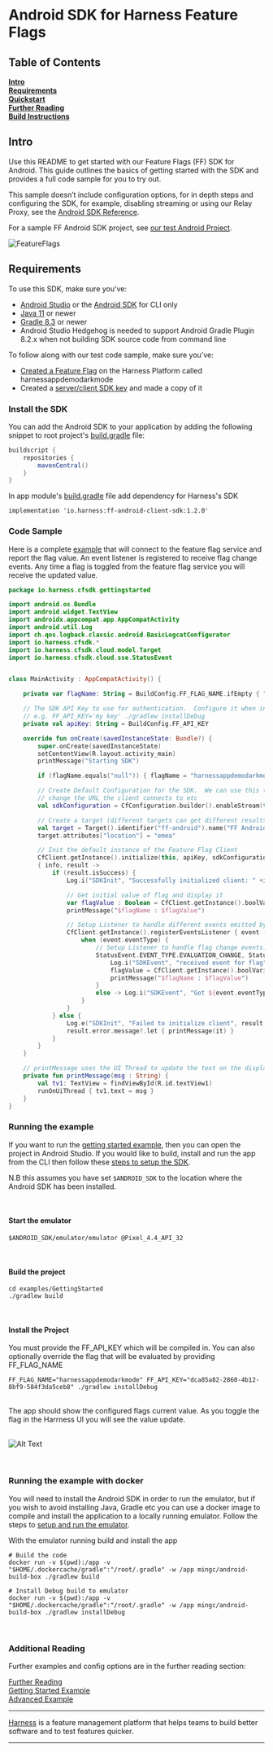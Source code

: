 Android SDK for Harness Feature Flags
========================

## Table of Contents
**[Intro](#Intro)**<br>
**[Requirements](#Requirements)**<br>
**[Quickstart](#Quickstart)**<br>
**[Further Reading](docs/further_reading.md)**<br>
**[Build Instructions](docs/build.md)**<br>

## Intro

Use this README to get started with our Feature Flags (FF) SDK for Android. This guide outlines the basics of getting started with the SDK and provides a full code sample for you to try out.

This sample doesn’t include configuration options, for in depth steps and configuring the SDK, for example, disabling streaming or using our Relay Proxy, see the [Android SDK Reference](https://ngdocs.harness.io/article/74t18egxbi-android-sdk-reference).

For a sample FF Android SDK project, see [our test Android Project](https://github.com/harness/ff-android-client-sdk/tree/main/examples/GettingStarted).


![FeatureFlags](docs/images/ff-gui.png)

## Requirements

To use this SDK, make sure you've:

- [Android Studio](https://developer.android.com/studio?gclid=CjwKCAjwp7eUBhBeEiwAZbHwkRqdhQkk6wroJeWGu0uGWjW9Ue3hFXc4SuB6lwYU4LOZiZ-MQ4p57BoCvF0QAvD_BwE&gclsrc=aw.ds) or the [Android SDK](docs/dev_environment.md) for CLI only<br>
- [Java 11](https://www.oracle.com/java/technologies/downloads/#java11) or newer <br>
- [Gradle 8.3](https://gradle.org/releases/) or newer <br>
- Android Studio Hedgehog is needed to support Android Gradle Plugin 8.2.x when not building SDK source code from command line

To follow along with our test code sample, make sure you’ve:
- [Created a Feature Flag](https://ngdocs.harness.io/article/1j7pdkqh7j-create-a-feature-flag) on the Harness Platform called harnessappdemodarkmode
- Created a [server/client SDK key](https://ngdocs.harness.io/article/1j7pdkqh7j-create-a-feature-flag#step_3_create_an_sdk_key) and made a copy of it

### Install the SDK
You can add the Android SDK to your application by adding the following snippet to root project's [build.gradle](https://github.com/harness/ff-android-client-sdk/blob/main/examples/GettingStarted/build.gradle#L2) file:
```gradle
buildscript {
    repositories {
        mavenCentral()
    }
}
```

In app module's [build.gradle](https://github.com/harness/ff-android-client-sdk/blob/main/examples/GettingStarted/app/build.gradle#L41) file add dependency for Harness's SDK

`implementation 'io.harness:ff-android-client-sdk:1.2.0'`


### Code Sample
Here is a complete [example](https://github.com/harness/ff-android-client-sdk/blob/main/examples/GettingStarted/app/src/main/java/io/harness/cfsdk/gettingstarted/MainActivity.kt) that will connect to the feature flag service and report the flag value.  An event listener is registered
to receive flag change events.
Any time a flag is toggled from the feature flag service you will receive the updated value.

```Kotlin
package io.harness.cfsdk.gettingstarted

import android.os.Bundle
import android.widget.TextView
import androidx.appcompat.app.AppCompatActivity
import android.util.Log
import ch.qos.logback.classic.android.BasicLogcatConfigurator
import io.harness.cfsdk.*
import io.harness.cfsdk.cloud.model.Target
import io.harness.cfsdk.cloud.sse.StatusEvent


class MainActivity : AppCompatActivity() {

    private var flagName: String = BuildConfig.FF_FLAG_NAME.ifEmpty { "harnessappdemodarkmode" }

    // The SDK API Key to use for authentication.  Configure it when installing the app by setting FF_API_KEY
    // e.g. FF_API_KEY='my key' ./gradlew installDebug
    private val apiKey: String = BuildConfig.FF_API_KEY

    override fun onCreate(savedInstanceState: Bundle?) {
        super.onCreate(savedInstanceState)
        setContentView(R.layout.activity_main)
        printMessage("Starting SDK")

        if (flagName.equals("null")) { flagName = "harnessappdemodarkmode" }

        // Create Default Configuration for the SDK.  We can use this to disable streaming,
        // change the URL the client connects to etc
        val sdkConfiguration = CfConfiguration.builder().enableStream(true).build()

        // Create a target (different targets can get different results based on rules.  This include a custom attribute 'location')
        val target = Target().identifier("ff-android").name("FF Android")
        target.attributes["location"] = "emea"

        // Init the default instance of the Feature Flag Client
        CfClient.getInstance().initialize(this, apiKey, sdkConfiguration, target)
        { info, result ->
            if (result.isSuccess) {
                Log.i("SDKInit", "Successfully initialized client: " +info)

                // Get initial value of flag and display it
                var flagValue : Boolean = CfClient.getInstance().boolVariation(flagName, false)
                printMessage("$flagName : $flagValue")

                // Setup Listener to handle different events emitted by the SDK
                CfClient.getInstance().registerEventsListener { event ->
                    when (event.eventType) {
                        // Setup Listener to handle flag change events.  This fires when a flag is modified.
                        StatusEvent.EVENT_TYPE.EVALUATION_CHANGE, StatusEvent.EVENT_TYPE.EVALUATION_RELOAD -> {
                            Log.i("SDKEvent", "received event for flag")
                            flagValue = CfClient.getInstance().boolVariation(flagName, false)
                            printMessage("$flagName : $flagValue")
                        }
                        else -> Log.i("SDKEvent", "Got ${event.eventType.name}")
                    }
                }
            } else {
                Log.e("SDKInit", "Failed to initialize client", result.error)
                result.error.message?.let { printMessage(it) }
            }
        }
    }

    // printMessage uses the UI Thread to update the text on the display
    private fun printMessage(msg : String) {
        val tv1: TextView = findViewById(R.id.textView1)
        runOnUiThread { tv1.text = msg }
    }
}
```

### Running the example
If you want to run the [getting started example](examples/GettingStarted), then you can open the project in Android Studio.
If you would like to build, install and run the app from the CLI then follow these [steps to setup the SDK](docs/dev_environment.md).

N.B this assumes you have set `$ANDROID_SDK` to the location where the Android SDK has been installed.

<br>

#### Start the emulator
```
$ANDROID_SDK/emulator/emulator @Pixel_4.4_API_32
```
<br>

#### Build the project
```shell
cd examples/GettingStarted
./gradlew build
```
<br>

#### Install the Project
You must provide the FF_API_KEY which will be compiled in.
You can also optionally override the flag that will be evaluated
by providing FF_FLAG_NAME
```shell
FF_FLAG_NAME="harnessappdemodarkmode" FF_API_KEY="dca85a82-2860-4b12-8bf9-584f3da5ceb8" ./gradlew installDebug
```
<br>
The app should show the configured flags current value.  As you toggle the flag in the Harrness UI you will see the
value update.
<br><br>

![Alt Text](docs/images/android_sdk.gif)

<br>

### Running the example with docker
You will need to install the Android SDK in order to run the emulator, but if you wish to avoid installing Java, Gradle etc
you can use a docker image to compile and install the application to a locally running emulator.
Follow the steps to [setup and run the emulator](docs/dev_environment.md).

With the emulator running build and install the app
```shell
# Build the code
docker run -v $(pwd):/app -v "$HOME/.dockercache/gradle":"/root/.gradle" -w /app mingc/android-build-box ./gradlew build

# Install Debug build to emulator
docker run -v $(pwd):/app -v "$HOME/.dockercache/gradle":"/root/.gradle" -w /app mingc/android-build-box ./gradlew installDebug
```
<br>

### Additional Reading

Further examples and config options are in the further reading section:

[Further Reading](docs/further_reading.md)<br>
[Getting Started Example](examples/GettingStarted)<br>
[Advanced Example](https://github.com/drone/ff-android-client-sample)


-------------------------
[Harness](https://www.harness.io/) is a feature management platform that helps teams to build better software and to
test features quicker.

-------------------------










